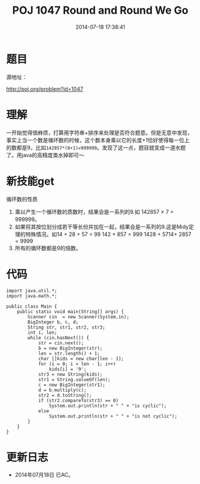 ﻿---
title: POJ 1047 Round and Round We Go
date: 2014-07-18 17:38:41
categories: Exercise
toc: true
---
# 题目
源地址：

http://poj.org/problem?id=1047

# 理解
一开始觉得很麻烦，打算用字符串+排序来处理是否符合题意。但是无意中发现，事实上当一个数是循环数的时候，这个数本身乘以它的长度+1恰好使得每一位上的数都是9，比如`142857*(6+1)=999999`。发现了这一点，题目就变成一道水题了。用java的高精度类水掉即可～

<!-- more -->

# 新技能get
循环数的性质
>
1. 乘以产生一个循环数的质数时，结果会是一系列的9.如 142857 × 7 = 999999。
2. 如果将其按位划分成若干等长份并加在一起，结果会是一系列的9.这是Midy定理的特殊情况。如14 + 28 + 57 = 99 142 + 857 = 999 1428 + 5714+ 2857 = 9999
3. 所有的循环数都是9的倍数。

# 代码

```
import java.util.*;
import java.math.*;

public class Main {
    public static void main(String[] args) {
        Scanner cin  = new Scanner(System.in);
        BigInteger b, c, d;
        String str, str1, str2, str3;
        int i, len;
        while (cin.hasNext()) {
            str = cin.next();
            b = new BigInteger(str);
            len = str.length() + 1;
            char []kids = new char[len - 1];
            for (i = 0; i < len - 1; i++)
                kids[i] = '9';
            str3 = new String(kids);
            str1 = String.valueOf(len);
            c = new BigInteger(str1);
            d = b.multiply(c);
            str2 = d.toString();
            if (str2.compareTo(str3) == 0)
                System.out.println(str + " " + "is cyclic");
            else
                System.out.println(str + " " + "is not cyclic");
        }
    }
}

```

# 更新日志
- 2014年07月18日 已AC。